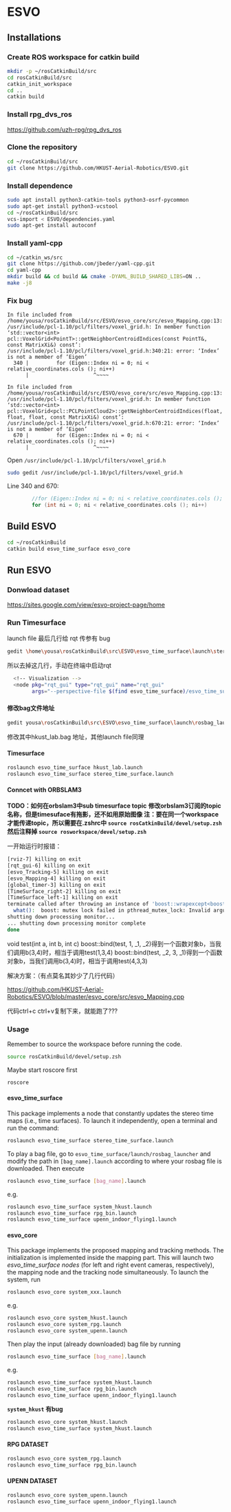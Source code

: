 # ESVO

## Installations

### Create ROS workspace for catkin build

```bash
mkdir -p ~/rosCatkinBuild/src
cd rosCatkinBuild/src
catkin_init_workspace
cd ..
catkin build
```

### Install rpg_dvs_ros

<https://github.com/uzh-rpg/rpg_dvs_ros>

### Clone the repository

```bash
cd ~/rosCatkinBuild/src
git clone https://github.com/HKUST-Aerial-Robotics/ESVO.git
```

### Install dependence

```bash
sudo apt install python3-catkin-tools python3-osrf-pycommon
sudo apt-get install python3-vcstool
cd ~/rosCatkinBuild/src
vcs-import < ESVO/dependencies.yaml
sudo apt-get install autoconf
```

### Install yaml-cpp

```bash
cd ~/catkin_ws/src 
git clone https://github.com/jbeder/yaml-cpp.git
cd yaml-cpp
mkdir build && cd build && cmake -DYAML_BUILD_SHARED_LIBS=ON ..
make -j8
```

### Fix bug

```plaintext
In file included from /home/yousa/rosCatkinBuild/src/ESVO/esvo_core/src/esvo_Mapping.cpp:13:
/usr/include/pcl-1.10/pcl/filters/voxel_grid.h: In member function ‘std::vector<int> pcl::VoxelGrid<PointT>::getNeighborCentroidIndices(const PointT&, const MatrixXi&) const’:
/usr/include/pcl-1.10/pcl/filters/voxel_grid.h:340:21: error: ‘Index’ is not a member of ‘Eigen’
  340 |         for (Eigen::Index ni = 0; ni < relative_coordinates.cols (); ni++)
      |                     ^~~~~
```

```plaintext
In file included from /home/yousa/rosCatkinBuild/src/ESVO/esvo_core/src/esvo_Mapping.cpp:13:
/usr/include/pcl-1.10/pcl/filters/voxel_grid.h: In member function ‘std::vector<int> pcl::VoxelGrid<pcl::PCLPointCloud2>::getNeighborCentroidIndices(float, float, float, const MatrixXi&) const’:
/usr/include/pcl-1.10/pcl/filters/voxel_grid.h:670:21: error: ‘Index’ is not a member of ‘Eigen’
  670 |         for (Eigen::Index ni = 0; ni < relative_coordinates.cols (); ni++)
      |                     ^~~~~
```

Open `/usr/include/pcl-1.10/pcl/filters/voxel_grid.h` 

```bash
sudo gedit /usr/include/pcl-1.10/pcl/filters/voxel_grid.h
```

Line 340 and 670:

```cpp
        //for (Eigen::Index ni = 0; ni < relative_coordinates.cols (); ni++)
        for (int ni = 0; ni < relative_coordinates.cols (); ni++)
```

## Build ESVO

```bash
cd ~/rosCatkinBuild
catkin build esvo_time_surface esvo_core
```

## Run ESVO

### Donwload dataset

<https://sites.google.com/view/esvo-project-page/home>

### Run Timesurface

launch file 最后几行给 rqt 传参有 bug

```bash
gedit \home\yousa\rosCatkinBuild\src\ESVO\esvo_time_surface\launch\stereo_time_surface.launch
```

所以去掉这几行，手动在终端中启动rqt

```bash
  <!-- Visualization -->
  <node pkg="rqt_gui" type="rqt_gui" name="rqt_gui"
        args="--perspective-file $(find esvo_time_surface)/esvo_time_surface.perspective" />
```

#### 修改bag文件地址

```bash
gedit yousa\rosCatkinBuild\src\ESVO\esvo_time_surface\launch\rosbag_launcher\hkust\hkust_lab.launch
```

修改其中hkust_lab.bag 地址，其他launch file同理

#### Timesurface

```bash
roslaunch esvo_time_surface hkust_lab.launch
roslaunch esvo_time_surface stereo_time_surface.launch
```

#### Conncet with ORBSLAM3

**TODO：如何在orbslam3中sub timesurface topic**
**修改orbslam3订阅的topic名称，但是timesuface有拖影，还不如用原始图像
注：要在同一个workspace才能传递topic，所以需要在.zshrc中 `source rosCatkinBuild/devel/setup.zsh`
然后注释掉 `source rosworkspace/devel/setup.zsh`**

一开始运行时报错：

```bash
[rviz-7] killing on exit
[rqt_gui-6] killing on exit
[esvo_Tracking-5] killing on exit
[esvo_Mapping-4] killing on exit
[global_timer-3] killing on exit
[TimeSurface_right-2] killing on exit
[TimeSurface_left-1] killing on exit
terminate called after throwing an instance of 'boost::wrapexcept<boost::lock_error>'
  what():  boost: mutex lock failed in pthread_mutex_lock: Invalid argument
shutting down processing monitor...
... shutting down processing monitor complete
done
```

void test(int a, int b, int c)
boost::bind(test, 1, _1, _2)得到一个函数对象b，当我们调用b(3,4)时，相当于调用test(1,3,4)
boost::bind(test, _2, 3, _1)得到一个函数对象b，当我们调用b(3,4)时，相当于调用test(4,3,3)

解决方案：（有点莫名其妙少了几行代码）

<https://github.com/HKUST-Aerial-Robotics/ESVO/blob/master/esvo_core/src/esvo_Mapping.cpp>

代码ctrl+c ctrl+v复制下来，就能跑了???

### Usage

Remember to source the workspace before running the code.

```bash
source rosCatkinBuild/devel/setup.zsh
```

Maybe start roscore first

```bash
roscore
```

#### esvo_time_surface

This package implements a node that constantly updates the stereo time maps (i.e., time surfaces). To launch it independently, open a terminal and run the command:

```bash
roslaunch esvo_time_surface stereo_time_surface.launch
```

To play a bag file, go to `esvo_time_surface/launch/rosbag_launcher` and modify the path in
`[bag_name].launch` according to where your rosbag file is downloaded. Then execute

```bash
roslaunch esvo_time_surface [bag_name].launch
```

e.g.

```bash
roslaunch esvo_time_surface system_hkust.launch
roslaunch esvo_time_surface rpg_bin.launch 
roslaunch esvo_time_surface upenn_indoor_flying1.launch
```

#### esvo_core

This package implements the proposed mapping and tracking methods. The initialization is implemented inside the mapping part. This will launch two *esvo_time_surface nodes* (for left and right event cameras, respectively), the mapping node and the tracking node simultaneously. To launch the system, run
```bash
roslaunch esvo_core system_xxx.launch
```
e.g.
```bash
roslaunch esvo_core system_hkust.launch
roslaunch esvo_core system_rpg.launch 
roslaunch esvo_core system_upenn.launch
```
Then play the input (already downloaded) bag file by running
```bash
roslaunch esvo_time_surface [bag_name].launch
```
e.g.
```bash
roslaunch esvo_time_surface system_hkust.launch
roslaunch esvo_time_surface rpg_bin.launch 
roslaunch esvo_time_surface upenn_indoor_flying1.launch
```

**`system_hkust` 有bug**

```bash
roslaunch esvo_core system_hkust.launch
roslaunch esvo_time_surface system_hkust.launch
```

#### RPG DATASET

```bash
roslaunch esvo_core system_rpg.launch 
roslaunch esvo_time_surface rpg_bin.launch 
```

#### UPENN DATASET

```bash
roslaunch esvo_core system_upenn.launch
roslaunch esvo_time_surface upenn_indoor_flying1.launch
```
